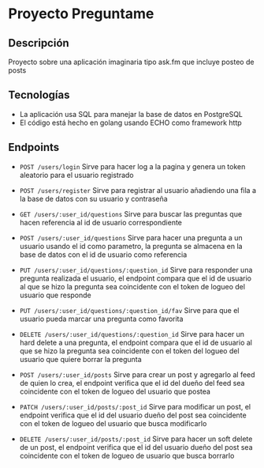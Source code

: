 # Proyecto Preguntame

## Descripción
Proyecto sobre una aplicación imaginaria tipo ask.fm que incluye posteo de posts

## Tecnologías
- La aplicación usa SQL para manejar la base de datos en PostgreSQL
- El código está hecho en golang usando ECHO como framework http

## Endpoints
- `POST /users/login`
Sirve para hacer log a la pagina y genera un token aleatorio para el usuario registrado
- `POST /users/register` 
Sirve para registrar al usuario añadiendo una fila a la base de datos con su usuario y contraseña
- `GET /users/:user_id/questions`
Sirve para buscar las preguntas que hacen referencia al id de usuario correspondiente
- `POST /users/:user_id/questions`
Sirve para hacer una pregunta a un usuario usando el id como parametro, la pregunta se almacena en la base de datos con el id de usuario como       referencia
- `PUT /users/:user_id/questions/:question_id`
Sirve para responder una pregunta realizada el usuario, el endpoint compara que el id de usuario al que se hizo la pregunta sea coincidente con el token de logueo del usuario que responde
- `PUT /users/:user_id/questions/:question_id/fav`
Sirve para que el usuario pueda marcar una pregunta como favorita
- `DELETE /users/:user_id/questions/:question_id`
Sirve para hacer un hard delete a una pregunta, el endpoint compara que el id de usuario al que se hizo la pregunta sea coincidente con el token del logueo del usuario que quiere borrar la pregunta

- `POST /users/:user_id/posts`
Sirve para crear un post y agregarlo al feed de quien lo crea, el endpoint verifica que el id del dueño del feed sea coincidente con el token de logueo del usuario que postea
- `PATCH /users/:user_id/posts/:post_id`
Sirve para modificar un post, el endpoint verifica que el id del usuario dueño del post sea coincidente con el token de logueo del usuario que busca modificarlo
- `DELETE /users/:user_id/posts/:post_id`
Sirve para hacer un soft delete de un post, el endpoint verifica que el id del usuario dueño del post sea coincidente con el token de logueo de usuario que busca borrarlo